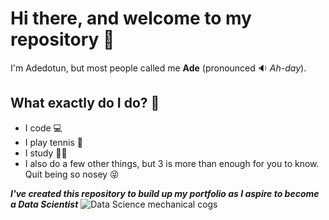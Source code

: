 # Hi there, and welcome to my repository 👋
I'm Adedotun, but most people called me **Ade** (pronounced 🔉 _Ah-day_).

## What exactly do I do? 🤔
+ I code 💻
+ I play tennis 🎾
+ I study 👨‍🎓
+ I also do a few other things, but 3 is more than enough for you to know. Quit being so nosey 😝

***I've created this repository to build up my portfolio as I aspire to become a Data Scientist***
<picture>
  <source srcset="https://static.vecteezy.com/system/resources/thumbnails/005/442/693/small/data-science-analytics-internet-and-technology-concept-concept-photo.jpg">
  <img src="https://static.vecteezy.com/system/resources/thumbnails/005/442/693/small/data-science-analytics-internet-and-technology-concept-concept-photo.jpg" alt="Data Science mechanical cogs">
</picture>

<!--
**dotunstick/dotunstick** is a ✨ _special_ ✨ repository because its `README.md` (this file) appears on your GitHub profile.

Here are some ideas to get you started:

- 🔭 I’m currently working on ...
- 🌱 I’m currently learning ...
- 👯 I’m looking to collaborate on ...
- 🤔 I’m looking for help with ...
- 💬 Ask me about ...
- 📫 How to reach me: ...
- 😄 Pronouns: ...
- ⚡ Fun fact: ...
-->
